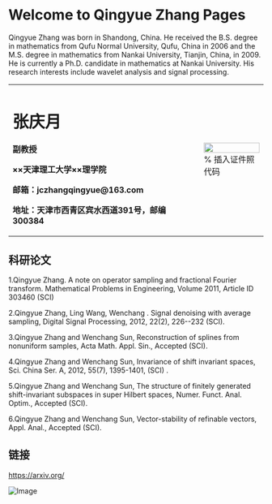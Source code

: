 # Welcome to Qingyue Zhang Pages

Qingyue Zhang was born in Shandong, China. He received the B.S. degree
in mathematics from Qufu Normal University, Qufu, China in 2006
and the M.S. degree in mathematics from Nankai University, Tianjin, China,
in 2009. He is currently a Ph.D. candidate in mathematics at Nankai University.
His research interests include wavelet analysis and signal processing.

<table border="0">
  <tr>
    <td width="75%">
      <h1>张庆月</h1>
      <p><b>副教授</b></p>
      <p><b>××天津理工大学××理学院</b></p>
      <p><b>邮箱：jczhangqingyue@163.com</b></p>
      <p><b>地址：天津市西青区宾水西道391号，邮编300384</b></p>
    </td>
    <td width="25%">
      <img src="/zhengjianzhao.jpg" width="100%">      % 插入证件照代码
    </td>
  </tr>
</table>

## 科研论文
1.Qingyue Zhang. A note on operator sampling and fractional Fourier transform. Mathematical Problems in Engineering, Volume 2011, Article ID 303460 (SCI)

2.Qingyue Zhang, Ling Wang, Wenchang . Signal denoising with average sampling, Digital Signal Processing, 2012, 22(2), 226--232 (SCI).

3.Qingyue Zhang and Wenchang Sun, Reconstruction of splines from nonuniform samples, Acta Math. Appl. Sin., Accepted (SCI).

4.Qingyue Zhang and Wenchang Sun, Invariance of shift invariant spaces, Sci. China Ser. A, 2012, 55(7), 1395-1401, (SCI) .

5.Qingyue Zhang and Wenchang Sun, The structure of finitely generated shift-invariant subspaces in super Hilbert spaces, Numer. Funct. Anal. Optim., Accepted (SCI).

6.Qingyue Zhang and Wenchang Sun, Vector-stability of refinable vectors, Appl. Anal., Accepted (SCI).

## 链接
https://arxiv.org/

![Image](qingyue-zhang.github.io/P1000797.JPG)

